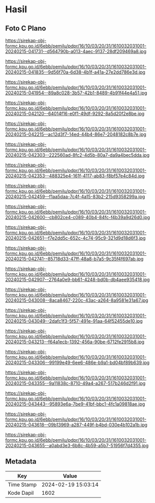 # Hasil

## Foto C Plano

https://sirekap-obj-formc.kpu.go.id/6ebb/pemilu/pdpr/16/10/03/20/31/1610032031001-20240215-041731--d564790b-a013-4aec-9137-28df209469a8.jpg

https://sirekap-obj-formc.kpu.go.id/6ebb/pemilu/pdpr/16/10/03/20/31/1610032031001-20240215-041835--9d56f70a-6d38-4b1f-a41a-27e2dd786e3d.jpg

https://sirekap-obj-formc.kpu.go.id/6ebb/pemilu/pdpr/16/10/03/20/31/1610032031001-20240215-041954--89a8c028-3b57-42b1-8489-4b91f44e4a51.jpg

https://sirekap-obj-formc.kpu.go.id/6ebb/pemilu/pdpr/16/10/03/20/31/1610032031001-20240215-042120--64014f16-e0f1-49df-9292-8a5d20f2e8be.jpg

https://sirekap-obj-formc.kpu.go.id/6ebb/pemilu/pdpr/16/10/03/20/31/1610032031001-20240215-042215--ac12d3f7-14ed-44b4-86e7-2048182c8b7e.jpg

https://sirekap-obj-formc.kpu.go.id/6ebb/pemilu/pdpr/16/10/03/20/31/1610032031001-20240215-042303--222560ad-8fc2-4d5b-80a7-da9a4bec5dda.jpg

https://sirekap-obj-formc.kpu.go.id/6ebb/pemilu/pdpr/16/10/03/20/31/1610032031001-20240215-042353--488325e4-161f-4117-ab83-f8bf57e4c84d.jpg

https://sirekap-obj-formc.kpu.go.id/6ebb/pemilu/pdpr/16/10/03/20/31/1610032031001-20240215-042459--f1aa5daa-7c4f-4a15-83b2-215d9358299a.jpg

https://sirekap-obj-formc.kpu.go.id/6ebb/pemilu/pdpr/16/10/03/20/31/1610032031001-20240215-042600--cb802ce4-c089-40b4-84fc-f4b39a9d26d0.jpg

https://sirekap-obj-formc.kpu.go.id/6ebb/pemilu/pdpr/16/10/03/20/31/1610032031001-20240215-042651--f7e2dd5c-652c-4c74-95c9-321d9d18d6f3.jpg

https://sirekap-obj-formc.kpu.go.id/6ebb/pemilu/pdpr/16/10/03/20/31/1610032031001-20240215-042741--85718d33-47ff-48a8-b7a5-9c35f4f697ab.jpg

https://sirekap-obj-formc.kpu.go.id/6ebb/pemilu/pdpr/16/10/03/20/31/1610032031001-20240215-042907--2764a0e9-bb61-4248-bd0b-db4aee935418.jpg

https://sirekap-obj-formc.kpu.go.id/6ebb/pemilu/pdpr/16/10/03/20/31/1610032031001-20240215-043008--8aca8467-220c-43ac-a264-8a9581e31a67.jpg

https://sirekap-obj-formc.kpu.go.id/6ebb/pemilu/pdpr/16/10/03/20/31/1610032031001-20240215-043049--2dafc1f3-5f57-491e-91aa-64f52455de10.jpg

https://sirekap-obj-formc.kpu.go.id/6ebb/pemilu/pdpr/16/10/03/20/31/1610032031001-20240215-043213--f64a1ecb-1392-456a-90be-6712fe2915b8.jpg

https://sirekap-obj-formc.kpu.go.id/6ebb/pemilu/pdpr/16/10/03/20/31/1610032031001-20240215-043306--99199e49-6ee6-486e-b9a1-bd04bf89b639.jpg

https://sirekap-obj-formc.kpu.go.id/6ebb/pemilu/pdpr/16/10/03/20/31/1610032031001-20240215-043355--9a11838c-8710-49a4-a267-517b246d2f91.jpg

https://sirekap-obj-formc.kpu.go.id/6ebb/pemilu/pdpr/16/10/03/20/31/1610032031001-20240215-043443--95893e6a-7be9-41bf-bbc1-4fc1a09818ae.jpg

https://sirekap-obj-formc.kpu.go.id/6ebb/pemilu/pdpr/16/10/03/20/31/1610032031001-20240215-043618--09b13969-a287-449f-b4bd-030e4b102a1b.jpg

https://sirekap-obj-formc.kpu.go.id/6ebb/pemilu/pdpr/16/10/03/20/31/1610032031001-20240215-043655--a0abd3e3-6b8c-4b59-a5b7-51956f7d4355.jpg


## Metadata

| Key        | Value               |
| ---------- | ------------------- |
| Time Stamp | 2024-02-19 15:03:14 |
| Kode Dapil | 1602                |



